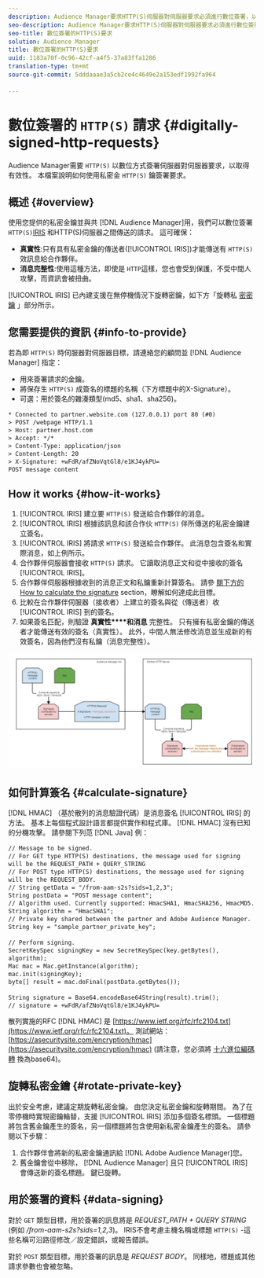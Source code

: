 ```yaml
---
description: Audience Manager要求HTTP(S)伺服器對伺服器要求必須進行數位簽署，以取得有效性。 本檔案說明如何使用私密金鑰簽署HTTP要求。
seo-description: Audience Manager要求HTTP(S)伺服器對伺服器要求必須進行數位簽署，以取得有效性。 本檔案說明如何使用私密金鑰簽署HTTP(S)要求。
seo-title: 數位簽署的HTTP(S)要求
solution: Audience Manager
title: 數位簽署的HTTP(S)要求
uuid: 1183a70f-0c96-42cf-a4f5-37a83ffa1286
translation-type: tm+mt
source-git-commit: 5dddaaae3a5cb2ce4c4649e2a153edf1992fa964

---
```



# 數位簽署的 `HTTP(S)` 請求 {#digitally-signed-http-requests}

Audience Manager需要 `HTTP(S)` 以數位方式簽署伺服器對伺服器要求，以取得有效性。 本檔案說明如何使用私密金 `HTTP(S)` 鑰簽署要求。

## 概述 {#overview}

<!-- digitally_signed_http_requests.xml -->

使用您提供的私密金鑰並與共 [!DNL Audience Manager]用，我們可以數位簽署 `HTTP(S)`[IRIS](../../../reference/system-components/components-data-action.md#iris) 和HTTP(S)伺服器之間傳送的請求。 這可確保：

* **真實性**:只有具有私密金鑰的傳送者([!UICONTROL IRIS])才能傳送有 `HTTP(S)` 效訊息給合作夥伴。
* **消息完整性**:使用這種方法，即使是 `HTTP`這樣，您也會受到保護，不受中間人攻擊，而資訊會被扭曲。

[!UICONTROL IRIS] 已內建支援在無停機情況下旋轉密鑰，如下方「旋轉私 [密密鑰](../../../integration/receiving-audience-data/real-time-outbound-transfers/digitally-signed-http-requests.md#rotate-private-key) 」部分所示。

## 您需要提供的資訊 {#info-to-provide}

若為即 `HTTP(S)` 時伺服器對伺服器目標，請連絡您的顧問並 [!DNL Audience Manager] 指定：

* 用來簽署請求的金鑰。
* 將保存生 `HTTP(S)` 成簽名的標題的名稱（下方標題中的X-Signature）。
* 可選：用於簽名的雜湊類型(md5、sha1、sha256)。

```
* Connected to partner.website.com (127.0.0.1) port 80 (#0)
> POST /webpage HTTP/1.1
> Host: partner.host.com
> Accept: */*
> Content-Type: application/json
> Content-Length: 20
> X-Signature: +wFdR/afZNoVqtGl8/e1KJ4ykPU=
POST message content
```

## How it works {#how-it-works}

1. [!UICONTROL IRIS] 建立要 `HTTP(S)` 發送給合作夥伴的消息。
1. [!UICONTROL IRIS] 根據該訊息和該合作伙 `HTTP(S)` 伴所傳送的私密金鑰建立簽名。
1. [!UICONTROL IRIS] 將請求 `HTTP(S)` 發送給合作夥伴。 此消息包含簽名和實際消息，如上例所示。
1. 合作夥伴伺服器會接收 `HTTP(S)` 請求。 它讀取消息正文和從中接收的簽名 [!UICONTROL IRIS]。
1. 合作夥伴伺服器根據收到的消息正文和私鑰重新計算簽名。 請參 [閱下方的How to calculate the signature](../../../integration/receiving-audience-data/real-time-outbound-transfers/digitally-signed-http-requests.md#calculate-signature) section，瞭解如何達成此目標。
1. 比較在合作夥伴伺服器（接收者）上建立的簽名與從（傳送者）收 [!UICONTROL IRIS] 到的簽名。
1. 如果簽名匹配，則驗證 **真實性****和消息** 完整性。 只有擁有私密金鑰的傳送者才能傳送有效的簽名（真實性）。 此外，中間人無法修改消息並生成新的有效簽名，因為他們沒有私鑰（消息完整性）。

![](assets/iris-digitally-sign-http-request.png)

## 如何計算簽名 {#calculate-signature}

[!DNL HMAC] （基於散列的消息驗證代碼）是消息簽名 [!UICONTROL IRIS] 的方法。 基本上每個程式設計語言都提供實作和程式庫。 [!DNL HMAC] 沒有已知的分機攻擊。 請參閱下列范 [!DNL Java] 例：

```
// Message to be signed.
// For GET type HTTP(S) destinations, the message used for signing will be the REQUEST_PATH + QUERY_STRING
// For POST type HTTP(S) destinations, the message used for signing will be the REQUEST_BODY.
// String getData = "/from-aam-s2s?sids=1,2,3";
String postData = "POST message content";
// Algorithm used. Currently supported: HmacSHA1, HmacSHA256, HmacMD5.
String algorithm = "HmacSHA1";
// Private key shared between the partner and Adobe Audience Manager.
String key = "sample_partner_private_key";
  
// Perform signing.
SecretKeySpec signingKey = new SecretKeySpec(key.getBytes(), algorithm);
Mac mac = Mac.getInstance(algorithm);
mac.init(signingKey);
byte[] result = mac.doFinal(postData.getBytes());
  
String signature = Base64.encodeBase64String(result).trim(); 
// signature = +wFdR/afZNoVqtGl8/e1KJ4ykPU=
```

散列實施的RFC [!DNL HMAC] 是 [https://www.ietf.org/rfc/rfc2104.txt](https://www.ietf.org/rfc/rfc2104.txt)。 測試網站： [https://asecuritysite.com/encryption/hmac](https://asecuritysite.com/encryption/hmac) (請注意，您必須將 [十六進位編碼轉](https://tomeko.net/online_tools/hex_to_base64.php?lang=en) 換為base64)。

## 旋轉私密金鑰 {#rotate-private-key}

出於安全考慮，建議定期旋轉私密金鑰。 由您決定私密金鑰和旋轉期間。 為了在零停機時實現密鑰輪替，支援 [!UICONTROL IRIS] 添加多個簽名標頭。 一個標題將包含舊金鑰產生的簽名，另一個標題將包含使用新私密金鑰產生的簽名。 請參閱以下步驟：

1. 合作夥伴會將新的私密金鑰通訊給 [!DNL Adobe Audience Manager]您。
1. 舊金鑰會從中移除， [!DNL Audience Manager] 且只 [!UICONTROL IRIS] 會傳送新的簽名標題。 鍵已旋轉。

## 用於簽署的資料 {#data-signing}

對於 `GET` 類型目標，用於簽署的訊息將是 *REQUEST_PATH + QUERY STRING* (例如 */from-aam-s2s?sids=1,2,3*)。 IRIS不會考慮主機名稱或標題 `HTTP(S)` -這些名稱可沿路徑修改／設定錯誤，或報告錯誤。

對於 `POST` 類型目標，用於簽署的訊息是 *REQUEST BODY*。 同樣地，標題或其他請求參數也會被忽略。
